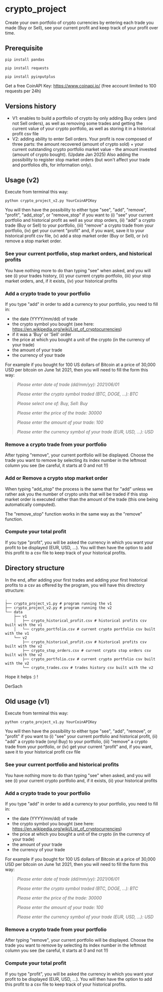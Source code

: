 # crypto_project
Create your own portfolio of crypto currencies by entering each trade you made (Buy or Sell), see your current profit and keep track of your profit over time.

## **Prerequisite**

`pip install pandas`

`pip install requests`

`pip install pyinputplus`

Get a free CoinAPI Key: https://www.coinapi.io/ (free account limited to 100 requests per 24h)

## **Versions history**

- V1: enables to build a portfolio of crypto by only adding Buy orders (and not Sell orders), as well as removing some trades and getting the current value of your crypto portfolio, as well as storing it in a historical profit csv file
- V2: adding ability to enter Sell orders. Your profit is now composed of three parts: the amount recovered (amount of crypto sold) + your current outstanding crypto portfolio market value - the amount invested (amount of crypto bought). (Update Jan 2025) Also adding the possibility to register stop market orders (but won't affect your trade and portfolios dfs, for information only).

## **Usage (v2)**

Execute from terminal this way:

`python crypto_project_v2.py YourCoinAPIKey`

You will then have the possibility to either type "see", "add", "remove", "profit", "add_stop", or "remove_stop" if you want to (i) "see" your current portfolio and historical profit as well as your stop orders, (ii) "add" a crypto trade (Buy or Sell) to your portfolio, (iii) "remove" a crypto trade from your portfolio, (iv) get your current "profit" and, if you want, save it to your historical profit csv file, (v) add a stop market order (Buy or Sell), or (vi) remove a stop market order.

### See your current portfolio, stop market orders, and historical profits ###

You have nothing more to do than typing "see" when asked, and you will see (i) your trades history, (ii) your current crypto portfolio, (iii) your stop market orders, and, if it exists, (iv) your historical profits

### Add a crypto trade to your portfolio ###

If you type "add" in order to add a currency to your portfolio, you need to fill in:
- the date (YYYY/mm/dd) of trade
- the crypto symbol you bought (see here: https://en.wikipedia.org/wiki/List_of_cryptocurrencies)
- if it was a 'Buy' or 'Sell' order
- the price at which you bought a unit of the crypto (in the currency of your trade)
- the amount of your trade
- the currency of your trade

For example if you bought for 100 US dollars of Bitcoin at a price of 30,000 USD per bitcoin on June 1st 2021, then you will need to fill the form this way:

> *Please enter date of trade (dd/mm/yy): 2021/06/01*
> 
> *Please enter the crypto symbol traded (BTC, DOGE, ...): BTC*
> 
> *Please select one of: Buy, Sell: Buy*
> 
> *Please enter the price of the trade: 30000*
> 
> *Please enter the amount of your trade: 100*
> 
> *Please enter the currency symbol of your trade (EUR, USD, ...): USD*

### Remove a crypto trade from your portfolio ###

After typing "remove", your current portfolio will be displayed.
Choose the trade you want to remove by selecting its index number in the leftmost column you see (be careful, it starts at 0 and not 1!)

### Add or Remove a crypto stop market order ###

When typing "add_stop" the process is the same that for "add" unless we rather ask you the number of crypto units that will be traded if this stop market order is executed rather than the amount of the trade (this one being automatically computed).

The "remove_stop" function works in the same way as the "remove" function.


### Compute your total profit ###

If you type "profit", you will be asked the currency in which you want your profit to be displayed (EUR, USD, ...).
You will then have the option to add this profit to a csv file to keep track of your historical profits.

## **Directory structure**

In the end, after adding your first trades and adding your first historical profits to a csv as offered by the program, you will have this directory structure:

```
.
├── crypto_project_v1.py # program running the v1
├── crypto_project_v2.py # program running the v2
└── data
    ├── v1
    │   ├── crypto_historical_profit.csv # historical profits csv built with the v1
    │   └── crypto_portfolio.csv # current crypto portfolio csv built with the v1
    └── v2
        ├── crypto_historical_profit.csv # historical profits csv built with the v2
        ├── crypto_stop_orders.csv # current crypto stop orders csv built with the v2
        ├── crypto_portfolio.csv # current crypto portfolio csv built with the v2
        └── crypto_trades.csv # trades history csv built with the v2
```

Hope it helps :) !

DerSach



## **Old usage (v1)**

Execute from terminal this way:

`python crypto_project_v1.py YourCoinAPIKey`

You will then have the possibility to either type "see", "add", "remove", or "profit" if you want to (i) "see" your current portfolio and historical profit, (ii) "add" a crypto trade (onyl Buy) to your portfolio, (iii) "remove" a crypto trade from your portfolio, or (iv) get your current "profit" and, if you want, save it to your historical profit csv file

### See your current portfolio and historical profits ###

You have nothing more to do than typing "see" when asked, and you will see (i) your current crypto portfolio and, if it exists, (ii) your historical profits

### Add a crypto trade to your portfolio ###

If you type "add" in order to add a currency to your portfolio, you need to fill in:
- the date (YYYY/mm/dd) of trade
- the crypto symbol you bought (see here: https://en.wikipedia.org/wiki/List_of_cryptocurrencies)
- the price at which you bought a unit of the crypto (in the currency of your trade)
- the amount of your trade
- the currency of your trade

For example if you bought for 100 US dollars of Bitcoin at a price of 30,000 USD per bitcoin on June 1st 2021, then you will need to fill the form this way:

> *Please enter date of trade (dd/mm/yy): 2021/06/01*
> 
> *Please enter the crypto symbol traded (BTC, DOGE, ...): BTC*
> 
> *Please enter the price of the trade: 30000*
> 
> *Please enter the amount of your trade: 100*
> 
> *Please enter the currency symbol of your trade (EUR, USD, ...): USD*

### Remove a crypto trade from your portfolio ###

After typing "remove", your current portfolio will be displayed.
Choose the trade you want to remove by selecting its index number in the leftmost column you see (be careful, it starts at 0 and not 1!)

### Compute your total profit ###

If you type "profit", you will be asked the currency in which you want your profit to be displayed (EUR, USD, ...).
You will then have the option to add this profit to a csv file to keep track of your historical profits.

